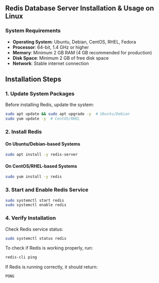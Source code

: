 ## Redis Database Server Installation & Usage on Linux

### **System Requirements**

- **Operating System**: Ubuntu, Debian, CentOS, RHEL, Fedora
- **Processor**: 64-bit, 1.4 GHz or higher
- **Memory**: Minimum 2 GB RAM (4 GB recommended for production)
- **Disk Space**: Minimum 2 GB of free disk space
- **Network**: Stable internet connection


## **Installation Steps**

### **1. Update System Packages**
Before installing Redis, update the system:

```bash
sudo apt update && sudo apt upgrade -y  # Ubuntu/Debian
sudo yum update -y  # CentOS/RHEL
```

### **2. Install Redis**
#### **On Ubuntu/Debian-based Systems**
```bash
sudo apt install -y redis-server
```

#### **On CentOS/RHEL-based Systems**
```bash
sudo yum install -y redis
```

### **3. Start and Enable Redis Service**

```bash
sudo systemctl start redis
sudo systemctl enable redis
```

### **4. Verify Installation**
Check Redis service status:

```bash
sudo systemctl status redis
```

To check if Redis is working properly, run:
```bash
redis-cli ping
```
If Redis is running correctly, it should return:
```
PONG
```
